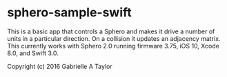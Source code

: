# sphero-sample-swift
This is a basic app that controls a Sphero and makes it drive a number of units in a particular direction. On a collision it updates an adjacency matrix. This currently works with Sphero 2.0 running firmware 3.75, iOS 10, Xcode 8.0, and Swift 3.0.

Copyright (c) 2016 Gabrielle A Taylor
